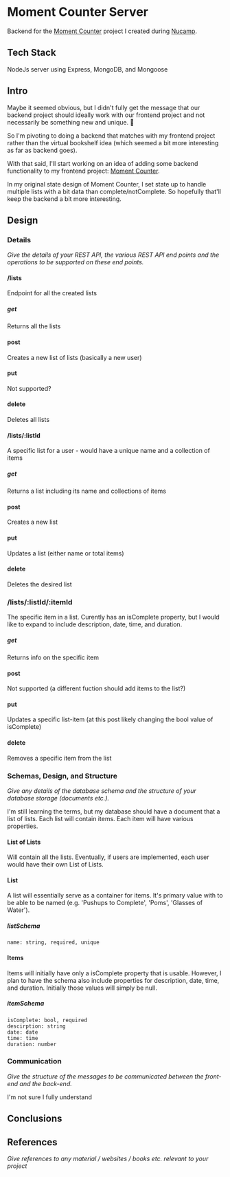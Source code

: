 # Moment Counter Server

Backend for the [Moment Counter](https://github.com/johndunstan/moment-counter) project I created during [Nucamp](https://www.nucamp.co/).

## Tech Stack

NodeJs server using Express, MongoDB, and Mongoose

## Intro

Maybe it seemed obvious, but I didn't fully get the message that our backend project should ideally work with our frontend project and not necessarily be something new and unique. 🤦

So I'm pivoting to doing a backend that matches with my frontend project rather than the virtual bookshelf idea (which seemed a bit more interesting as far as backend goes).

With that said, I'll start working on an idea of adding some backend functionality to my frontend project: [Moment Counter](https://github.com/johndunstan/moment-counter).

In my original state design of Moment Counter, I set state up to handle multiple lists with a bit data than complete/notComplete. So hopefully that'll keep the backend a bit more interesting.

## Design

### Details

_Give the details of your REST API, the various REST API end points and the operations to be supported on these end points._

#### /lists

Endpoint for all the created lists

##### get

Returns all the lists

#### post

Creates a new list of lists (basically a new user)

#### put

Not supported?

#### delete

Deletes all lists

#### /lists/:listId

A specific list for a user - would have a unique name and a collection of items

##### get

Returns a list including its name and collections of items

#### post

Creates a new list

#### put

Updates a list (either name or total items)

#### delete

Deletes the desired list

### /lists/:listId/:itemId

The specific item in a list. Curently has an isComplete property, but I would like to expand to include description, date, time, and duration.

##### get

Returns info on the specific item

#### post

Not supported (a different fuction should add items to the list?)

#### put

Updates a specific list-item (at this post likely changing the bool value of isComplete)

#### delete

Removes a specific item from the list

### Schemas, Design, and Structure

_Give any details of the database schema and the structure of your database storage (documents etc.)._

I'm still learning the terms, but my database should have a document that a list of lists. Each list will contain items. Each item will have various properties.

#### List of Lists

Will contain all the lists. Eventually, if users are implemented, each user would have their own List of Lists.

#### List

A list will essentially serve as a container for items. It's primary value with to be able to be named (e.g. 'Pushups to Complete', 'Poms', 'Glasses of Water').

##### listSchema

```
name: string, required, unique
```

#### Items

Items will initially have only a isComplete property that is usable. However, I plan to have the schema also include properties for description, date, time, and duration. Initially those values will simply be null.

##### itemSchema

```
isComplete: bool, required
descirption: string
date: date
time: time
duration: number
```

### Communication

_Give the structure of the messages to be communicated between the front-end and the back-end._

I'm not sure I fully understand

## Conclusions

## References

_Give references to any material / websites / books etc. relevant to your project_

